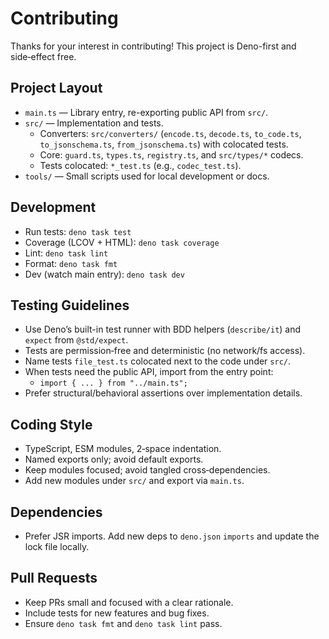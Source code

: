 # Contributing

Thanks for your interest in contributing! This project is Deno-first and
side‑effect free.

## Project Layout

- `main.ts` — Library entry, re-exporting public API from `src/`.
- `src/` — Implementation and tests.
  - Converters: `src/converters/` (`encode.ts`, `decode.ts`, `to_code.ts`,
    `to_jsonschema.ts`, `from_jsonschema.ts`) with colocated tests.
  - Core: `guard.ts`, `types.ts`, `registry.ts`, and `src/types/*` codecs.
  - Tests colocated: `*_test.ts` (e.g., `codec_test.ts`).
- `tools/` — Small scripts used for local development or docs.

## Development

- Run tests: `deno task test`
- Coverage (LCOV + HTML): `deno task coverage`
- Lint: `deno task lint`
- Format: `deno task fmt`
- Dev (watch main entry): `deno task dev`

## Testing Guidelines

- Use Deno’s built-in test runner with BDD helpers (`describe/it`) and `expect`
  from `@std/expect`.
- Tests are permission‑free and deterministic (no network/fs access).
- Name tests `file_test.ts` colocated next to the code under `src/`.
- When tests need the public API, import from the entry point:
  - `import { ... } from "../main.ts";`
- Prefer structural/behavioral assertions over implementation details.

## Coding Style

- TypeScript, ESM modules, 2‑space indentation.
- Named exports only; avoid default exports.
- Keep modules focused; avoid tangled cross‑dependencies.
- Add new modules under `src/` and export via `main.ts`.

## Dependencies

- Prefer JSR imports. Add new deps to `deno.json` `imports` and update the lock
  file locally.

## Pull Requests

- Keep PRs small and focused with a clear rationale.
- Include tests for new features and bug fixes.
- Ensure `deno task fmt` and `deno task lint` pass.
